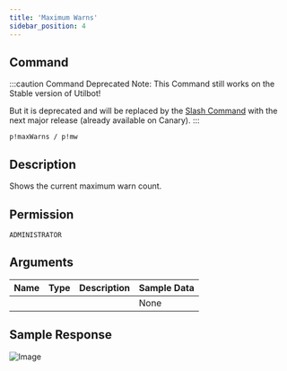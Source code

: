 ```yaml
---
title: 'Maximum Warns'
sidebar_position: 4
---
```


## Command
:::caution Command Deprecated
Note: This Command still works on the Stable version of Utilbot!

But it is deprecated and will be replaced by the [Slash Command](../../admins/warns) with the next major release (already available on Canary).
:::
```
p!maxWarns / p!mw
```

## Description
Shows the current maximum warn count.

## Permission
`ADMINISTRATOR`

## Arguments
| Name | Type | Description | Sample Data |
| ---- | ---- | ----------- | ----------- |
|  |  |  | None |

## Sample Response
![Image](https://cdn.herrtxbias.net/Discord_PdDkqJJfKj.png)
